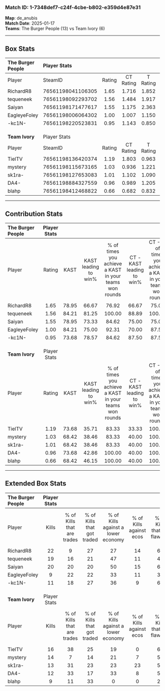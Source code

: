 ### Match ID: 1-7348def7-c24f-4cbe-b802-e359d4e87e31  
**Map**: de_anubis  
**Match Date**: 2025-01-17  
**Teams**: The Burger People (13) vs Team Ivory (6)  

---  

## Box Stats  

| **The Burger People** | Player Stats      |        |           |          |       |       |       |         |        |      |     |
| :- | :- | :-: | :-: | :-: | :-: | :-: | :-: | :-: | :-: | :-: | :-: |
| Player                | SteamID           | Rating | CT Rating | T Rating | KAST  |  ADR  | Kills | Assists | Deaths | K/D  | HS% |
| RichardR8             | 76561198041106305 |  1.65  |   1.716   |  1.852   | 78.95 | 122.5 |  22   |    8    |   15   | 1.47 | 54  |
| tequeneek             | 76561198092293702 |  1.56  |   1.484   |  1.917   | 84.21 | 97.3  |  19   |    3    |   11   | 1.73 | 68  |
| Saiyan                | 76561198171477617 |  1.55  |   1.175   |  2.363   | 78.95 | 100.9 |  20   |    4    |   12   | 1.67 | 35  |
| EagleyeFoley          | 76561198006064302 |  1.00  |   1.007   |  1.150   | 84.21 | 59.3  |   9   |    7    |   11   | 0.82 | 22  |
| -kc1N-                | 76561198220523831 |  0.95  |   1.143   |  0.850   | 73.68 | 65.7  |  11   |   11    |   15   | 0.73 | 36  |
|                       |                   |        |           |          |       |       |       |         |        |      |     |
|                       |                   |        |           |          |       |       |       |         |        |      |     |
|                       |                   |        |           |          |       |       |       |         |        |      |     |
| **Team Ivory**        | Player Stats      |        |           |          |       |       |       |         |        |      |     |
| Player                | SteamID           | Rating | CT Rating | T Rating | KAST  |  ADR  | Kills | Assists | Deaths | K/D  | HS% |
| TielTV                | 76561198136420374 |  1.19  |   1.803   |  0.963   | 73.68 | 95.4  |  16   |    6    |   17   | 0.94 | 43  |
| mystery               | 76561198115673165 |  1.03  |   0.936   |  1.221   | 68.42 | 86.6  |  14   |    6    |   17   | 0.82 | 57  |
| sk1ra-                | 76561198127653083 |  1.01  |   1.102   |  1.090   | 68.42 | 72.8  |  13   |    3    |   14   | 0.93 | 46  |
| DA4-                  | 76561198884327559 |  0.96  |   0.989   |  1.205   | 73.68 | 66.2  |  12   |    4    |   15   | 0.80 | 58  |
| blahp                 | 76561198412468822 |  0.66  |   0.682   |  0.832   | 68.42 | 55.2  |   9   |    4    |   18   | 0.50 | 44  |
---  

## Contribution Stats  

| **The Burger People** | Player Stats |       |                      |                                                        |                           |                                                             |                          |                                                            |
| :- | :-: | :-: | :-: | :-: | :-: | :-: | :-: | :-: |
| Player                |    Rating    | KAST  | KAST leading to win% | % of times you achieve a KAST in your teams won rounds | CT - KAST leading to win% | CT - % of times you achieve a KAST in your teams won rounds | T - KAST leading to win% | T - % of times you achieve a KAST in your teams won rounds |
| RichardR8             |     1.65     | 78.95 |        66.67         |                         76.92                          |           66.67           |                            75.00                            |          66.67           |                           80.00                            |
| tequeneek             |     1.56     | 84.21 |        81.25         |                         100.00                         |           88.89           |                           100.00                            |          71.43           |                           100.00                           |
| Saiyan                |     1.55     | 78.95 |        73.33         |                         84.62                          |           75.00           |                            75.00                            |          71.43           |                           100.00                           |
| EagleyeFoley          |     1.00     | 84.21 |        75.00         |                         92.31                          |           70.00           |                            87.50                            |          83.33           |                           100.00                           |
| -kc1N-                |     0.95     | 73.68 |        78.57         |                         84.62                          |           87.50           |                            87.50                            |          66.67           |                           80.00                            |
|                       |              |       |                      |                                                        |                           |                                                             |                          |                                                            |
|                       |              |       |                      |                                                        |                           |                                                             |                          |                                                            |
|                       |              |       |                      |                                                        |                           |                                                             |                          |                                                            |
| **Team Ivory**        | Player Stats |       |                      |                                                        |                           |                                                             |                          |                                                            |
| Player                |    Rating    | KAST  | KAST leading to win% | % of times you achieve a KAST in your teams won rounds | CT - KAST leading to win% | CT - % of times you achieve a KAST in your teams won rounds | T - KAST leading to win% | T - % of times you achieve a KAST in your teams won rounds |
| TielTV                |     1.19     | 73.68 |        35.71         |                         83.33                          |           33.33           |                           100.00                            |          37.50           |                           75.00                            |
| mystery               |     1.03     | 68.42 |        38.46         |                         83.33                          |           40.00           |                           100.00                            |          37.50           |                           75.00                            |
| sk1ra-                |     1.01     | 68.42 |        38.46         |                         83.33                          |           40.00           |                           100.00                            |          37.50           |                           75.00                            |
| DA4-                  |     0.96     | 73.68 |        42.86         |                         100.00                         |           40.00           |                           100.00                            |          44.44           |                           100.00                           |
| blahp                 |     0.66     | 68.42 |        46.15         |                         100.00                         |           40.00           |                           100.00                            |          50.00           |                           100.00                           |
---  

## Extended Box Stats  

| **The Burger People** | Player Stats |                            |                            |                                    |                         |                              |                                 |        |                             |                                     |                          |                               |                            |
| :- | :-: | :-: | :-: | :-: | :-: | :-: | :-: | :-: | :-: | :-: | :-: | :-: | :-: |
| Player                |    Kills     | % of Kills that are trades | % of Kills that got traded | % of Kills against a lower economy | % of Kills against ecos | % of Kills that are flawless | % of Kills that are close duels | Deaths | % of Deaths that get traded | % of Deaths against a lower economy | % of Deaths against ecos | % of Deaths that are flawless | % of Deaths that are close |
| RichardR8             |      22      |             9              |             27             |                 27                 |           14            |              64              |                5                |   15   |             27              |                 33                  |            7             |              47               |             0              |
| tequeneek             |      19      |             16             |             21             |                 47                 |           11            |              47              |                0                |   11   |             27              |                 27                  |            0             |              36               |             9              |
| Saiyan                |      20      |             20             |             20             |                 50                 |           15            |              65              |                5                |   12   |             17              |                 33                  |            0             |              58               |             8              |
| EagleyeFoley          |      9       |             22             |             22             |                 33                 |           11            |              33              |               11                |   11   |             18              |                 45                  |            0             |              45               |             9              |
| -kc1N-                |      11      |             18             |             27             |                 36                 |            9            |              64              |                9                |   15   |             20              |                 40                  |            13            |              73               |             0              |
|                       |              |                            |                            |                                    |                         |                              |                                 |        |                             |                                     |                          |                               |                            |
|                       |              |                            |                            |                                    |                         |                              |                                 |        |                             |                                     |                          |                               |                            |
|                       |              |                            |                            |                                    |                         |                              |                                 |        |                             |                                     |                          |                               |                            |
| **Team Ivory**        | Player Stats |                            |                            |                                    |                         |                              |                                 |        |                             |                                     |                          |                               |                            |
| Player                |    Kills     | % of Kills that are trades | % of Kills that got traded | % of Kills against a lower economy | % of Kills against ecos | % of Kills that are flawless | % of Kills that are close duels | Deaths | % of Deaths that get traded | % of Deaths against a lower economy | % of Deaths against ecos | % of Deaths that are flawless | % of Deaths that are close |
| TielTV                |      16      |             38             |             25             |                 19                 |            0            |              63              |                0                |   17   |             18              |                 12                  |            0             |              41               |             0              |
| mystery               |      14      |             7              |             14             |                 21                 |            7            |              57              |                0                |   17   |             18              |                 12                  |            0             |              71               |             6              |
| sk1ra-                |      13      |             31             |             23             |                 23                 |           23            |              54              |                8                |   14   |             21              |                  7                  |            0             |              57               |             7              |
| DA4-                  |      12      |             33             |             17             |                 33                 |            8            |              58              |                0                |   15   |             40              |                  7                  |            0             |              60               |             13             |
| blahp                 |      9       |             11             |             33             |                 0                  |            0            |              22              |               22                |   18   |             22              |                 11                  |            0             |              56               |             0              |
